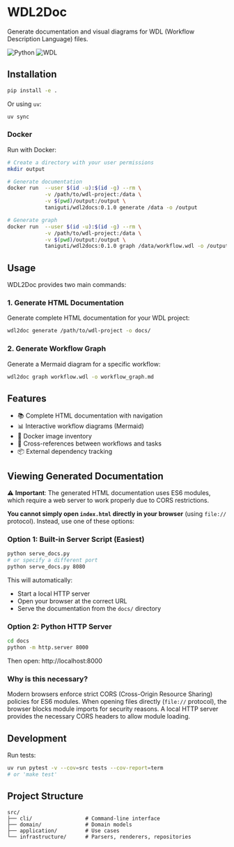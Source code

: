 # WDL2Doc

Generate documentation and visual diagrams for WDL (Workflow Description Language) files.

![Python](https://img.shields.io/badge/python-3.13-green)
![WDL](https://img.shields.io/badge/WDL-blue)

## Installation

```bash
pip install -e .
```

Or using `uv`:
```bash
uv sync
```

### Docker

Run with Docker:
```bash
# Create a directory with your user permissions
mkdir output

# Generate documentation
docker run  --user $(id -u):$(id -g) --rm \
            -v /path/to/wdl-project:/data \
            -v $(pwd)/output:/output \
            taniguti/wdl2docs:0.1.0 generate /data -o /output

# Generate graph
docker run  --user $(id -u):$(id -g) --rm \
            -v /path/to/wdl-project:/data \
            -v $(pwd)/output:/output \
            taniguti/wdl2docs:0.1.0 graph /data/workflow.wdl -o /output/graph.md
```

## Usage

WDL2Doc provides two main commands:

### 1. Generate HTML Documentation

Generate complete HTML documentation for your WDL project:

```bash
wdl2doc generate /path/to/wdl-project -o docs/
```

### 2. Generate Workflow Graph

Generate a Mermaid diagram for a specific workflow:

```bash
wdl2doc graph workflow.wdl -o workflow_graph.md
```

## Features

- 📚 Complete HTML documentation with navigation
- 📊 Interactive workflow diagrams (Mermaid)
- 🐳 Docker image inventory
- 🔗 Cross-references between workflows and tasks
- 📦 External dependency tracking

## Viewing Generated Documentation

⚠️ **Important**: The generated HTML documentation uses ES6 modules, which require a web server to work properly due to CORS restrictions.

**You cannot simply open `index.html` directly in your browser** (using `file://` protocol). Instead, use one of these options:

### Option 1: Built-in Server Script (Easiest)

```bash
python serve_docs.py
# or specify a different port
python serve_docs.py 8080
```

This will automatically:
- Start a local HTTP server
- Open your browser at the correct URL
- Serve the documentation from the `docs/` directory

### Option 2: Python HTTP Server

```bash
cd docs
python -m http.server 8000
```

Then open: http://localhost:8000

### Why is this necessary?

Modern browsers enforce strict CORS (Cross-Origin Resource Sharing) policies for ES6 modules. When opening files directly (`file://` protocol), the browser blocks module imports for security reasons. A local HTTP server provides the necessary CORS headers to allow module loading.

## Development

Run tests:
```bash
uv run pytest -v --cov=src tests --cov-report=term
# or 'make test'
```

## Project Structure

```
src/
├── cli/                 # Command-line interface
├── domain/              # Domain models
├── application/         # Use cases
└── infrastructure/      # Parsers, renderers, repositories
```
